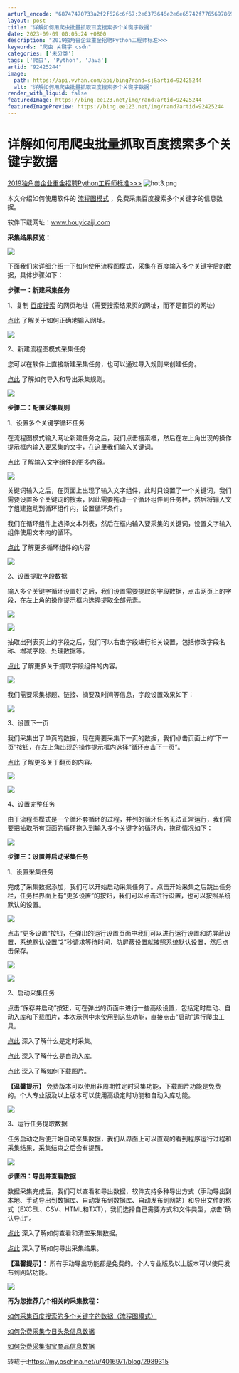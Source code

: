 ```yaml
---
arturl_encode: "68747470733a2f2f626c6f67:2e6373646e2e6e65742f77656978696e5f3334323638353739:2f61727469636c652f64657461696c732f3932343235323434"
layout: post
title: "详解如何用爬虫批量抓取百度搜索多个关键字数据"
date: 2023-09-09 00:05:24 +0800
description: "2019独角兽企业重金招聘Python工程师标准>>>                       "
keywords: "爬虫 关键字 csdn"
categories: ['未分类']
tags: ['爬虫', 'Python', 'Java']
artid: "92425244"
image:
  path: https://api.vvhan.com/api/bing?rand=sj&artid=92425244
  alt: "详解如何用爬虫批量抓取百度搜索多个关键字数据"
render_with_liquid: false
featuredImage: https://bing.ee123.net/img/rand?artid=92425244
featuredImagePreview: https://bing.ee123.net/img/rand?artid=92425244
---
```


# 详解如何用爬虫批量抓取百度搜索多个关键字数据

[2019独角兽企业重金招聘Python工程师标准>>>](https://my.oschina.net/u/2663968/blog/3061697)
![hot3.png](https://i-blog.csdnimg.cn/blog_migrate/cf0d92129138e2c138e143696168013a.png)

本文介绍如何使用软件的
[流程图模式](http://www.houyicaiji.com/?type=post&pid=841)
，免费采集百度搜索多个关键字的信息数据。

软件下载网址：www.houyicaiji.com

**采集结果预览：**

![](https://oscimg.oschina.net/oscnet/7363fc2bf2edeaacd2e492e9318040f97d9.jpg)

下面我们来详细介绍一下如何使用流程图模式，采集在百度输入多个关键字后的数据，具体步骤如下：

**步骤一：新建采集任务**

1、复制
[百度搜索](https://www.baidu.com/)
的网页地址（需要搜索结果页的网址，而不是首页的网址）

[点此](http://www.houyicaiji.com/?type=post&pid=912)
了解关于如何正确地输入网址。

![](https://oscimg.oschina.net/oscnet/8d1fab66d3787affea7f8118078cf8e0dff.jpg)

2、新建流程图模式采集任务

您可以在软件上直接新建采集任务，也可以通过导入规则来创建任务。

[点此](http://www.houyicaiji.com/?type=post&pid=875)
了解如何导入和导出采集规则。

![](https://i-blog.csdnimg.cn/blog_migrate/b518c25956d269fd5fb382881362414a.gif)

**步骤二：配置采集规则**

1、设置多个关键字循环任务

在流程图模式输入网址新建任务之后，我们点击搜索框，然后在左上角出现的操作提示框内输入要采集的文字，在这里我们输入关键词。

[点此](http://www.houyicaiji.com/?type=post&pid=1151)
了解输入文字组件的更多内容。

![](https://i-blog.csdnimg.cn/blog_migrate/5c2e8650045553b93fa82eb70e97b5f5.gif)

关键词输入之后，在页面上出现了输入文字组件，此时只设置了一个关键词，我们需要设置多个关键词的搜索，因此需要拖动一个循环组件到任务栏，然后将输入文字组建拖动到循环组件内，设置循环条件。

我们在循环组件上选择文本列表，然后在框内输入要采集的关键词，设置文字输入组件使用文本内的循环。

[点此](http://www.houyicaiji.com/?type=post&pid=1278)
了解更多循环组件的内容

![](https://i-blog.csdnimg.cn/blog_migrate/07dd1a1b943ed2571070754d6add5372.gif)

2、设置提取字段数据

输入多个关键字循环设置好之后，我们设置需要提取的字段数据，点击网页上的字段，在左上角的操作提示框内选择提取全部元素。

![](https://i-blog.csdnimg.cn/blog_migrate/cd7f81f3f148fdd97844c546bce6f446.jpeg)

![](https://i-blog.csdnimg.cn/blog_migrate/270ee846df0b5b78e52d96ff795e0d57.gif)

抽取出列表页上的字段之后，我们可以右击字段进行相关设置，包括修改字段名称、增减字段、处理数据等。

[点此](http://www.houyicaiji.com/?type=post&pid=1210)
了解更多关于提取字段组件的内容。

![](https://i-blog.csdnimg.cn/blog_migrate/2b55ded24a401d7af47409d7402b7169.jpeg)

我们需要采集标题、链接、摘要及时间等信息，字段设置效果如下：

![](https://i-blog.csdnimg.cn/blog_migrate/755adda8fcc53223d2ac1fa182a5b427.jpeg)

3、设置下一页

我们采集出了单页的数据，现在需要采集下一页的数据，我们点击页面上的“下一页”按钮，在左上角出现的操作提示框内选择“循环点击下一页”。

[点此](http://www.houyicaiji.com/?type=post&pid=2223)
了解更多关于翻页的内容。

![](https://i-blog.csdnimg.cn/blog_migrate/c8498d121897af0481ad9a5de1c46f67.jpeg)

![](https://i-blog.csdnimg.cn/blog_migrate/28a9a3bdd469581261c1aceedda94b20.gif)

4、设置完整任务

由于流程图模式是一个循环套循环的过程，并列的循环任务无法正常运行，我们需要把抽取所有页面的循环拖入到输入多个关键字的循环内，拖动情况如下：

![](https://i-blog.csdnimg.cn/blog_migrate/4bcb6deffeecaa5014d112a213bfe85c.gif)

**步骤三：设置并启动采集任务**

1、设置采集任务

完成了采集数据添加，我们可以开始启动采集任务了。点击开始采集之后跳出任务栏，任务栏界面上有“更多设置”的按钮，我们可以点击进行设置，也可以按照系统默认的设置。

![](https://i-blog.csdnimg.cn/blog_migrate/9800e28922543276a6119e0b42e192d4.jpeg)

点击“更多设置”按钮，在弹出的运行设置页面中我们可以进行运行设置和防屏蔽设置，系统默认设置“2”秒请求等待时间，防屏蔽设置就按照系统默认设置，然后点击保存。

![](https://i-blog.csdnimg.cn/blog_migrate/857474b00def4b1fad23b8bc4abb210e.jpeg)

![](https://i-blog.csdnimg.cn/blog_migrate/1b444622a32206caa14d20e86f15fa42.jpeg)

2、启动采集任务

点击“保存并启动”按钮，可在弹出的页面中进行一些高级设置，包括定时启动、自动入库和下载图片，本次示例中未使用到这些功能，直接点击“启动”运行爬虫工具。

[点此](http://www.houyicaiji.com/?type=post&pid=1122)
深入了解什么是定时采集。

[点此](http://www.houyicaiji.com/?type=post&pid=1127)
深入了解什么是自动入库。

[点此](http://www.houyicaiji.com/?type=post&pid=1115)
深入了解如何下载图片。

**【温馨提示】**
免费版本可以使用非周期性定时采集功能，下载图片功能是免费的。个人专业版及以上版本可以使用高级定时功能和自动入库功能。

![](https://i-blog.csdnimg.cn/blog_migrate/ef667f49e84c828f1c2902dbacfc5f12.jpeg)

3、运行任务提取数据

任务启动之后便开始自动采集数据，我们从界面上可以直观的看到程序运行过程和采集结果，采集结束之后会有提醒。

![](https://i-blog.csdnimg.cn/blog_migrate/43b908593e2f5efdff9adb72743b3980.jpeg)

**步骤四：导出并查看数据**

数据采集完成后，我们可以查看和导出数据，软件支持多种导出方式（手动导出到本地、手动导出到数据库、自动发布到数据库、自动发布到网站）和导出文件的格式（EXCEL、CSV、HTML和TXT），我们选择自己需要方式和文件类型，点击“确认导出”。

[点此](http://www.houyicaiji.com/?type=post&pid=2119)
深入了解如何查看和清空采集数据。

[点此](http://www.houyicaiji.com/?type=post&pid=2123)
深入了解如何导出采集结果。

**【温馨提示】：**
所有手动导出功能都是免费的。个人专业版及以上版本可以使用发布到网站功能。

![](https://i-blog.csdnimg.cn/blog_migrate/d848380618eb9ce15eba364113b73b10.jpeg)

**再为您推荐几个相关的采集教程：**

[如何采集百度搜索的多个关键字的数据（流程图模式）](http://www.houyicaiji.com/?type=post&pid=577)

[如何免费采集今日头条信息数据](http://www.houyicaiji.com/?type=post&pid=3907)

[如何免费采集淘宝商品信息数据](http://www.houyicaiji.com/?type=post&pid=2103)

转载于:https://my.oschina.net/u/4016971/blog/2989315